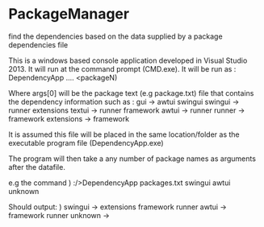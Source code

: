 # PackageManager
find the dependencies based on the data supplied by a package dependencies file

This is a windows based console application developed in Visual Studio 2013. It will run at 
the command prompt (CMD.exe). It will be run as : DependencyApp <datafile> <package1> <package2> .... <packageN)

Where args[0] will be the package text (e.g package.txt) file that contains the dependency information such as :
gui -> awtui swingui
swingui -> runner extensions
textui -> runner framework
awtui -> runner
runner -> framework
extensions -> framework
 
 It is assumed this file will be placed in the same location/folder as the executable program file (DependencyApp.exe)
 
 The program will then take a any number of package names as arguments after the datafile.
 
 e.g the command )           :/>DependencyApp packages.txt swingui awtui unknown
 
 Should output: )                swingui -> extensions framework runner
                                 awtui -> framework runner
                                 unknown -> 
